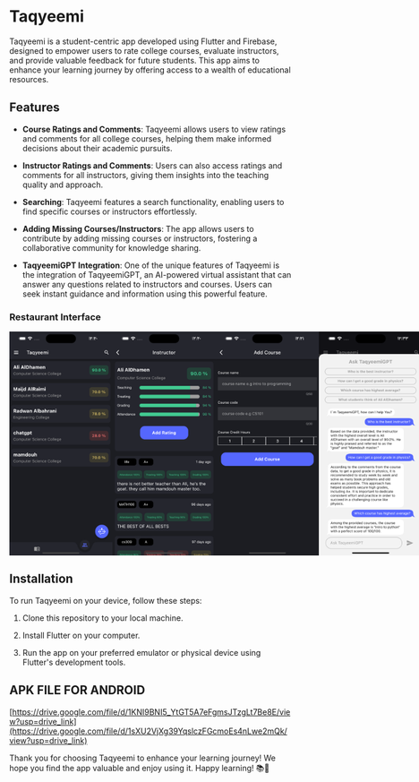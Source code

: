 # Taqyeemi
Taqyeemi is a student-centric app developed using Flutter and Firebase, designed to empower users to rate college courses, evaluate instructors, and provide valuable feedback for future students. This app aims to enhance your learning journey by offering access to a wealth of educational resources.

## Features

- **Course Ratings and Comments**: Taqyeemi allows users to view ratings and comments for all college courses, helping them make informed decisions about their academic pursuits.

- **Instructor Ratings and Comments**: Users can also access ratings and comments for all instructors, giving them insights into the teaching quality and approach.

- **Searching**: Taqyeemi features a search functionality, enabling users to find specific courses or instructors effortlessly.

- **Adding Missing Courses/Instructors**: The app allows users to contribute by adding missing courses or instructors, fostering a collaborative community for knowledge sharing.
  
- **TaqyeemiGPT Integration**: One of the unique features of Taqyeemi is the integration of TaqyeemiGPT, an AI-powered virtual assistant that can answer any questions related to instructors and courses. Users can seek instant guidance and information using this powerful feature.


### Restaurant Interface

<div style="display: flex;">
  <img src="./assets/images/s1.png" height="400">
  <img src="./assets/images/s2.png" height="400">
  <img src="./assets/images/s3.png" height="400">
  <img src="./assets/images/s4.png" height="400">
</div>


## Installation

To run Taqyeemi on your device, follow these steps:

1. Clone this repository to your local machine.

2. Install Flutter on your computer.
 
3. Run the app on your preferred emulator or physical device using Flutter's development tools.

## APK FILE FOR ANDROID

[https://drive.google.com/file/d/1KNI9BNI5_YtGT5A7eFgmsJTzgLt7Be8E/view?usp=drive_link](https://drive.google.com/file/d/1sXU2VjXg39YqslczFGcmoEs4nLwe2mQk/view?usp=drive_link)



Thank you for choosing Taqyeemi to enhance your learning journey! We hope you find the app valuable and enjoy using it. Happy learning! 📚🚀
